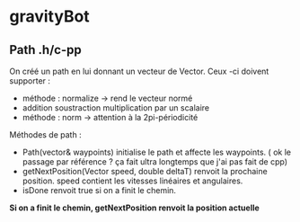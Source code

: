 gravityBot
==========

Path .h/c-pp
------------

On créé un path en lui donnant un vecteur de Vector. Ceux -ci doivent supporter :
- méthode : normalize -> rend le vecteur normé
- addition soustraction multiplication par un scalaire
- méthode : norm -> attention à la 2pi-périodicité

Méthodes de path :
- Path(vector<Position>& waypoints) initialise le path et affecte les waypoints. ( ok le passage par référence ? ça fait ultra longtemps que j'ai pas fait de cpp)
- getNextPosition(Vector speed, double deltaT) renvoit la prochaine position. speed contient les vitesses linéaires et angulaires.
- isDone renvoit true si on a finit le chemin.

**Si on a finit le chemin, getNextPosition renvoit la position actuelle**
